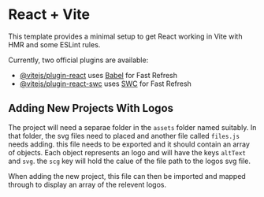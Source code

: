 # React + Vite

This template provides a minimal setup to get React working in Vite with HMR and some ESLint rules.

Currently, two official plugins are available:

- [@vitejs/plugin-react](https://github.com/vitejs/vite-plugin-react/blob/main/packages/plugin-react/README.md) uses [Babel](https://babeljs.io/) for Fast Refresh
- [@vitejs/plugin-react-swc](https://github.com/vitejs/vite-plugin-react-swc) uses [SWC](https://swc.rs/) for Fast Refresh




## Adding New Projects With Logos

The project will need a separae folder in the `assets` folder named suitably. In that folder, the svg files need to placed and another file called `files.js` needs adding. this file needs to be exported and it should contain an array of objects. Each object represents an logo and will have the keys `altText` and `svg`. the `scg` key will hold the calue of the file path to the logos svg file.

When adding the new project, this file can then be imported and mapped through to display an array of the relevent logos.

